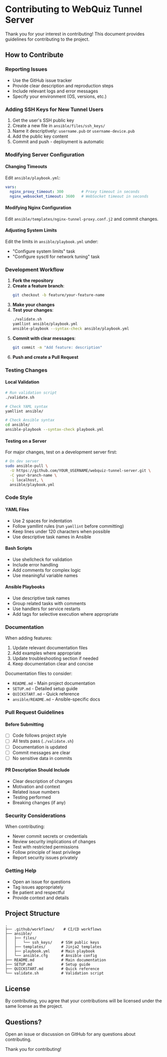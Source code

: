 # Contributing to WebQuiz Tunnel Server

Thank you for your interest in contributing! This document provides guidelines for contributing to the project.

## How to Contribute

### Reporting Issues

- Use the GitHub issue tracker
- Provide clear description and reproduction steps
- Include relevant logs and error messages
- Specify your environment (OS, versions, etc.)

### Adding SSH Keys for New Tunnel Users

1. Get the user's SSH public key
2. Create a new file in `ansible/files/ssh_keys/`
3. Name it descriptively: `username.pub` or `username-device.pub`
4. Add the public key content
5. Commit and push - deployment is automatic

### Modifying Server Configuration

#### Changing Timeouts

Edit `ansible/playbook.yml`:
```yaml
vars:
  nginx_proxy_timeout: 300        # Proxy timeout in seconds
  nginx_websocket_timeout: 3600   # WebSocket timeout in seconds
```

#### Modifying Nginx Configuration

Edit `ansible/templates/nginx-tunnel-proxy.conf.j2` and commit changes.

#### Adjusting System Limits

Edit the limits in `ansible/playbook.yml` under:
- "Configure system limits" task
- "Configure sysctl for network tuning" task

### Development Workflow

1. **Fork the repository**
2. **Create a feature branch**:
   ```bash
   git checkout -b feature/your-feature-name
   ```
3. **Make your changes**
4. **Test your changes**:
   ```bash
   ./validate.sh
   yamllint ansible/playbook.yml
   ansible-playbook --syntax-check ansible/playbook.yml
   ```
5. **Commit with clear messages**:
   ```bash
   git commit -m "Add feature: description"
   ```
6. **Push and create a Pull Request**

### Testing Changes

#### Local Validation

```bash
# Run validation script
./validate.sh

# Check YAML syntax
yamllint ansible/

# Check Ansible syntax
cd ansible/
ansible-playbook --syntax-check playbook.yml
```

#### Testing on a Server

For major changes, test on a development server first:

```bash
# On dev server
sudo ansible-pull \
  -U https://github.com/YOUR_USERNAME/webquiz-tunnel-server.git \
  -C your-branch-name \
  -i localhost, \
  ansible/playbook.yml
```

### Code Style

#### YAML Files

- Use 2 spaces for indentation
- Follow yamllint rules (run `yamllint` before committing)
- Keep lines under 120 characters when possible
- Use descriptive task names in Ansible

#### Bash Scripts

- Use shellcheck for validation
- Include error handling
- Add comments for complex logic
- Use meaningful variable names

#### Ansible Playbooks

- Use descriptive task names
- Group related tasks with comments
- Use handlers for service restarts
- Add tags for selective execution where appropriate

### Documentation

When adding features:

1. Update relevant documentation files
2. Add examples where appropriate
3. Update troubleshooting section if needed
4. Keep documentation clear and concise

Documentation files to consider:
- `README.md` - Main project documentation
- `SETUP.md` - Detailed setup guide
- `QUICKSTART.md` - Quick reference
- `ansible/README.md` - Ansible-specific docs

### Pull Request Guidelines

#### Before Submitting

- [ ] Code follows project style
- [ ] All tests pass (`./validate.sh`)
- [ ] Documentation is updated
- [ ] Commit messages are clear
- [ ] No sensitive data in commits

#### PR Description Should Include

- Clear description of changes
- Motivation and context
- Related issue numbers
- Testing performed
- Breaking changes (if any)

### Security Considerations

When contributing:

- Never commit secrets or credentials
- Review security implications of changes
- Test with restricted permissions
- Follow principle of least privilege
- Report security issues privately

### Getting Help

- Open an issue for questions
- Tag issues appropriately
- Be patient and respectful
- Provide context and details

## Project Structure

```
.
├── .github/workflows/    # CI/CD workflows
├── ansible/
│   ├── files/
│   │   └── ssh_keys/    # SSH public keys
│   ├── templates/       # Jinja2 templates
│   ├── playbook.yml     # Main playbook
│   └── ansible.cfg      # Ansible config
├── README.md            # Main documentation
├── SETUP.md             # Setup guide
├── QUICKSTART.md        # Quick reference
└── validate.sh          # Validation script
```

## License

By contributing, you agree that your contributions will be licensed under the same license as the project.

## Questions?

Open an issue or discussion on GitHub for any questions about contributing.

Thank you for contributing!
